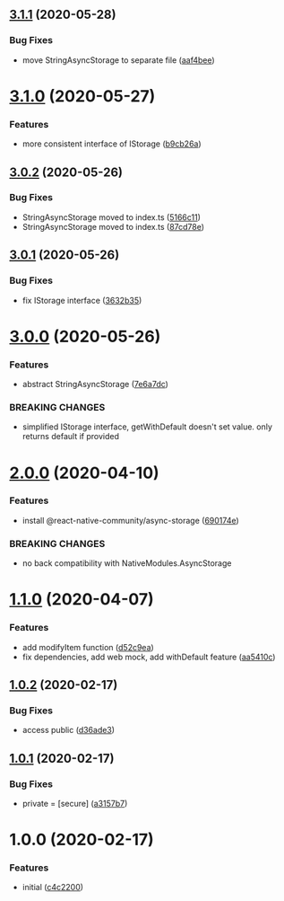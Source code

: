 ## [3.1.1](https://github.com/roborox/typed-async-storage/compare/v3.1.0...v3.1.1) (2020-05-28)


### Bug Fixes

* move StringAsyncStorage to separate file ([aaf4bee](https://github.com/roborox/typed-async-storage/commit/aaf4bee0bb251b012789fbd8f7b6992e5e14b96d))

# [3.1.0](https://github.com/roborox/typed-async-storage/compare/v3.0.2...v3.1.0) (2020-05-27)


### Features

* more consistent interface of IStorage ([b9cb26a](https://github.com/roborox/typed-async-storage/commit/b9cb26ac87b29f4bdcdc2615edbc6648da7f2e74))

## [3.0.2](https://github.com/roborox/typed-async-storage/compare/v3.0.1...v3.0.2) (2020-05-26)


### Bug Fixes

* StringAsyncStorage moved to index.ts ([5166c11](https://github.com/roborox/typed-async-storage/commit/5166c114186e05bb1f2507a4bf7f42126d3ee691))
* StringAsyncStorage moved to index.ts ([87cd78e](https://github.com/roborox/typed-async-storage/commit/87cd78eabd418a9a8f0087c374721bc5fab99884))

## [3.0.1](https://github.com/roborox/typed-async-storage/compare/v3.0.0...v3.0.1) (2020-05-26)


### Bug Fixes

* fix IStorage interface ([3632b35](https://github.com/roborox/typed-async-storage/commit/3632b35c24a0dcfc8e5ce82165b0bfb7123d2067))

# [3.0.0](https://github.com/roborox/typed-async-storage/compare/v2.0.0...v3.0.0) (2020-05-26)


### Features

* abstract StringAsyncStorage ([7e6a7dc](https://github.com/roborox/typed-async-storage/commit/7e6a7dc13a778a376c331501bb25e3f8494920d6))


### BREAKING CHANGES

* simplified IStorage interface, getWithDefault doesn't set value. only returns default if provided

# [2.0.0](https://github.com/roborox/typed-async-storage/compare/v1.1.0...v2.0.0) (2020-04-10)


### Features

* install @react-native-community/async-storage ([690174e](https://github.com/roborox/typed-async-storage/commit/690174e2bcc33fbf66805b85b26e0412323470f8))


### BREAKING CHANGES

* no back compatibility with NativeModules.AsyncStorage

# [1.1.0](https://github.com/roborox/typed-async-storage/compare/v1.0.2...v1.1.0) (2020-04-07)


### Features

* add modifyItem function ([d52c9ea](https://github.com/roborox/typed-async-storage/commit/d52c9ea7a540f28668ee22d00fefeb9a236f4f21))
* fix dependencies, add web mock, add withDefault feature ([aa5410c](https://github.com/roborox/typed-async-storage/commit/aa5410c9a019127144858d30f03b431981abf285))

## [1.0.2](https://github.com/roborox/typed-async-storage/compare/v1.0.1...v1.0.2) (2020-02-17)


### Bug Fixes

* access public ([d36ade3](https://github.com/roborox/typed-async-storage/commit/d36ade3f435265d2e2695acb4bfe2bab65aca76c))

## [1.0.1](https://github.com/roborox/typed-async-storage/compare/v1.0.0...v1.0.1) (2020-02-17)


### Bug Fixes

* private = [secure] ([a3157b7](https://github.com/roborox/typed-async-storage/commit/a3157b7b718360901bd5fd8765d29a7739682a8b))

# 1.0.0 (2020-02-17)


### Features

* initial ([c4c2200](https://github.com/roborox/typed-async-storage/commit/c4c220019223e485765114ec7c51f9d788ebde9b))
